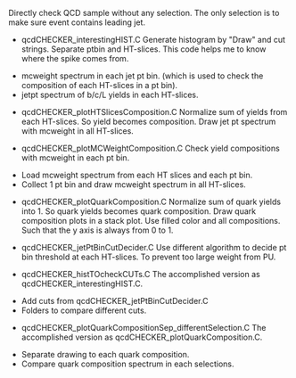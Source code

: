 Directly check QCD sample without any selection.
The only selection is to make sure event contains leading jet.

* qcdCHECKER_interestingHIST.C
Generate histogram by "Draw" and cut strings.
Separate ptbin and HT-slices. This code helps me to know where the spike comes from.

 - mcweight spectrum in each jet pt bin. (which is used to check the composition of each HT-slices in a pt bin).
 - jetpt spectrum of b/c/L yields in each HT-slices.

* qcdCHECKER_plotHTSlicesComposition.C
Normalize sum of yields from each HT-slices. So yield becomes composition.
Draw jet pt spectrum with mcweight in all HT-slices.

* qcdCHECKER_plotMCWeightComposition.C
Check yield compositions with mcweight in each pt bin.
 - Load mcweight spectrum from each HT slices and each pt bin.
 - Collect 1 pt bin and draw mcweight spectrum in all HT-slices.
 
* qcdCHECKER_plotQuarkComposition.C
Normalize sum of quark yields into 1. So quark yields becomes quark composition.
Draw quark composition plots in a stack plot. Use filled color and all compositions.
Such that the y axis is always from 0 to 1.


* qcdCHECKER_jetPtBinCutDecider.C
Use different algorithm to decide pt bin threshold at each HT-slices.
To prevent too large weight from PU.


* qcdCHECKER_histTOcheckCUTs.C
The accomplished version as qcdCHECKER_interestingHIST.C. 
 - Add cuts from qcdCHECKER_jetPtBinCutDecider.C
 - Folders to compare different cuts.
* qcdCHECKER_plotQuarkCompositionSep_differentSelection.C
The accomplished version as qcdCHECKER_plotQuarkComposition.C.
 - Separate drawing to each quark composition.
 - Compare quark composition spectrum in each selections.

